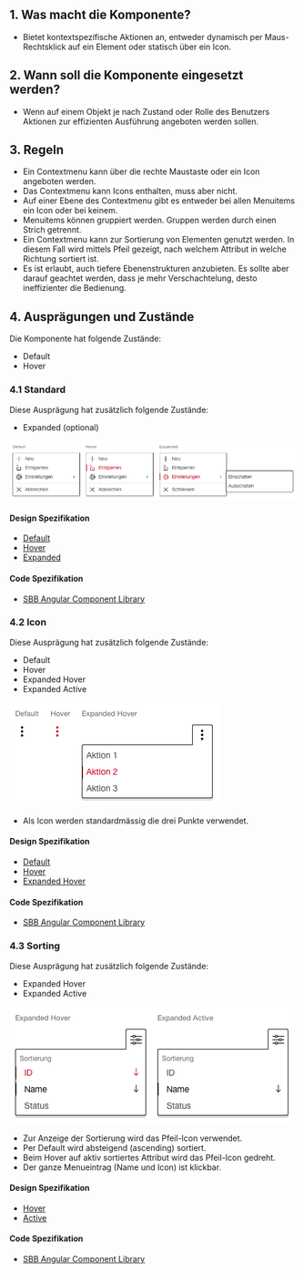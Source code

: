 ## 1. Was macht die Komponente?
* Bietet kontextspezifische Aktionen an, entweder dynamisch per Maus-Rechtsklick auf ein Element oder statisch über ein Icon.


## 2. Wann soll die Komponente eingesetzt werden?
* Wenn auf einem Objekt je nach Zustand oder Rolle des Benutzers Aktionen zur effizienten Ausführung angeboten werden sollen.


## 3. Regeln
* Ein Contextmenu kann über die rechte Maustaste oder ein Icon angeboten werden.
* Das Contextmenu kann Icons enthalten, muss aber nicht.
* Auf einer Ebene des Contextmenu gibt es entweder bei allen Menuitems ein Icon oder bei keinem. 
* Menuitems können gruppiert werden. Gruppen werden durch einen Strich getrennt.
* Ein Contextmenu kann zur Sortierung von Elementen genutzt werden. In diesem Fall wird mittels Pfeil gezeigt, nach welchem Attribut in welche Richtung sortiert ist.
* Es ist erlaubt, auch tiefere Ebenenstrukturen anzubieten. Es sollte aber darauf geachtet werden, dass je mehr Verschachtelung, desto ineffizienter die Bedienung.


## 4. Ausprägungen und Zustände
Die Komponente hat folgende Zustände:
* Default
* Hover

### 4.1 Standard
Diese Ausprägung hat zusätzlich folgende Zustände:
* Expanded (optional)

![Darstellung der Komponente Kontextmenü zum Öffnen mittels rechter Maustaste](https://raw.githubusercontent.com/sbb-design-systems/design-system-webapp-documentation/master/documentation/components/contextmenu/images/contextmenu_default.png 'class: image')

#### Design Spezifikation
* [Default](https://sbb.invisionapp.com/d/main#/console/17140415/355318417/inspect)
* [Hover](https://sbb.invisionapp.com/d/main#/console/17140415/355318418/inspect)
* [Expanded](https://sbb.invisionapp.com/d/main#/console/17140415/355318419/inspect)

#### Code Spezifikation
* [SBB Angular Component Library](https://sbb-angular.app.sbb.ch/latest/business/components/contextmenu)

### 4.2 Icon
Diese Ausprägung hat zusätzlich folgende Zustände:
* Default
* Hover
* Expanded Hover
* Expanded Active

![Darstellung der Komponente Kontextmenü zum Öffnen mittels Icon](https://raw.githubusercontent.com/sbb-design-systems/design-system-webapp-documentation/master/documentation/components/contextmenu/images/contextmenu_icon.png 'class: image')

* Als Icon werden standardmässig die drei Punkte verwendet. 

#### Design Spezifikation
* [Default](https://sbb.invisionapp.com/d/main#/console/17140415/355318420/inspect)
* [Hover](https://sbb.invisionapp.com/d/main#/console/17140415/355318421/inspect)
* [Expanded Hover](https://sbb.invisionapp.com/d/main#/console/17140415/355318422/inspect)

#### Code Spezifikation
* [SBB Angular Component Library](https://sbb-angular.app.sbb.ch/latest/business/components/contextmenu)

### 4.3 Sorting
Diese Ausprägung hat zusätzlich folgende Zustände:
* Expanded Hover
* Expanded Active

![Darstellung der Komponente Kontextmenü zur Sortierung von Inhalten](https://raw.githubusercontent.com/sbb-design-systems/design-system-webapp-documentation/master/documentation/components/contextmenu/images/contextmenu_sorting.png 'class: image')
* Zur Anzeige der Sortierung wird das Pfeil-Icon verwendet.
* Per Default wird absteigend (ascending) sortiert.
* Beim Hover auf aktiv sortiertes Attribut wird das Pfeil-Icon gedreht.
* Der ganze Menueintrag (Name und Icon) ist klickbar.

#### Design Spezifikation
* [Hover](https://sbb.invisionapp.com/d/main#/console/17140415/369105601/inspect)
* [Active](https://sbb.invisionapp.com/d/main#/console/17140415/355318423/inspect)

#### Code Spezifikation
* [SBB Angular Component Library](https://sbb-angular.app.sbb.ch/latest/business/components/contextmenu)
